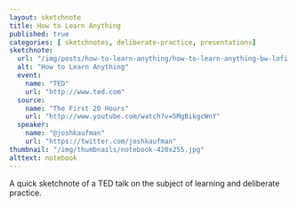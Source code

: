 ```yaml
---
layout: sketchnote
title: How to Learn Anything
published: true
categories: [ sketchnotes, deliberate-practice, presentations]
sketchnote:
  url: "/img/posts/how-to-learn-anything/how-to-learn-anything-bw-lofi.png"
  alt: "How to Learn Anything"
  event:
    name: "TED"
    url: "http://www.ted.com"
  source:
    name: "The First 20 Hours"
    url: "http://www.youtube.com/watch?v=5MgBikgcWnY"
  speaker:
    name: "@joshkaufman"
    url: "https://twitter.com/joshkaufman"
thumbnail: "/img/thumbnails/notebook-420x255.jpg"
alttext: notebook
---
```


A quick sketchnote of a TED talk on the subject of learning and deliberate practice.

